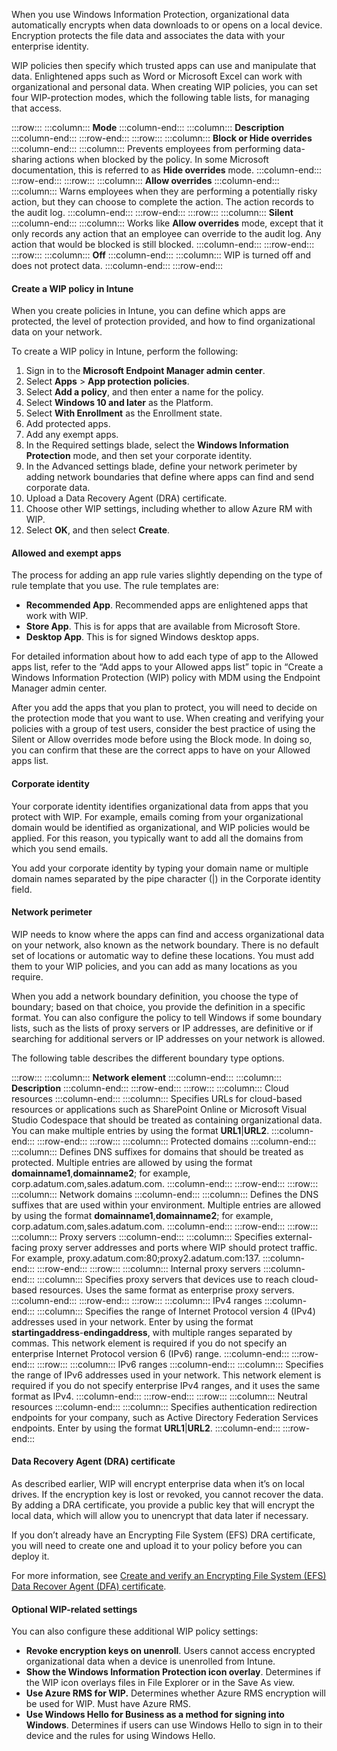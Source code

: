 When you use Windows Information Protection, organizational data automatically encrypts when data downloads to or opens on a local device. Encryption protects the file data and associates the data with your enterprise identity.

WIP policies then specify which trusted apps can use and manipulate that data. Enlightened apps such as Word or Microsoft Excel can work with organizational and personal data. When creating WIP policies, you can set four WIP-protection modes, which the following table lists, for managing that access.

:::row:::
  :::column:::
    **Mode**
  :::column-end:::
  :::column:::
    **Description**
  :::column-end:::
:::row-end:::
:::row:::
  :::column:::
    **Block or Hide overrides**
  :::column-end:::
  :::column:::
    Prevents employees from performing data-sharing actions when blocked by the policy. In some Microsoft documentation, this is referred to as **Hide overrides** mode.
  :::column-end:::
:::row-end:::
:::row:::
  :::column:::
    **Allow overrides**
  :::column-end:::
  :::column:::
    Warns employees when they are performing a potentially risky action, but they can choose to complete the action. The action records to the audit log.
  :::column-end:::
:::row-end:::
:::row:::
  :::column:::
    **Silent**
  :::column-end:::
  :::column:::
    Works like **Allow overrides** mode, except that it only records any action that an employee can override to the audit log. Any action that would be blocked is still blocked.
  :::column-end:::
:::row-end:::
:::row:::
  :::column:::
    **Off**
  :::column-end:::
  :::column:::
    WIP is turned off and does not protect data.
  :::column-end:::
:::row-end:::


#### Create a WIP policy in Intune

When you create policies in Intune, you can define which apps are protected, the level of protection provided, and how to find organizational data on your network.

To create a WIP policy in Intune, perform the following:

1.  Sign in to the **Microsoft Endpoint Manager admin center**.
2.  Select **Apps** &gt; **App protection policies**.
3.  Select **Add a policy**, and then enter a name for the policy.
4.  Select **Windows 10 and later** as the Platform.
5.  Select **With Enrollment** as the Enrollment state.
6.  Add protected apps.
7.  Add any exempt apps.
8.  In the Required settings blade, select the **Windows Information Protection** mode, and then set your corporate identity.
9.  In the Advanced settings blade, define your network perimeter by adding network boundaries that define where apps can find and send corporate data.
10. Upload a Data Recovery Agent (DRA) certificate.
11. Choose other WIP settings, including whether to allow Azure RM with WIP.
12. Select **OK**, and then select **Create**.

#### Allowed and exempt apps

The process for adding an app rule varies slightly depending on the type of rule template that you use. The rule templates are:

 -  **Recommended App**. Recommended apps are enlightened apps that work with WIP.
 -  **Store App**. This is for apps that are available from Microsoft Store.
 -  **Desktop App**. This is for signed Windows desktop apps.

For detailed information about how to add each type of app to the Allowed apps list, refer to the “Add apps to your Allowed apps list” topic in “Create a Windows Information Protection (WIP) policy with MDM using the Endpoint Manager admin center.

After you add the apps that you plan to protect, you will need to decide on the protection mode that you want to use. When creating and verifying your policies with a group of test users, consider the best practice of using the Silent or Allow overrides mode before using the Block mode. In doing so, you can confirm that these are the correct apps to have on your Allowed apps list.

#### Corporate identity

Your corporate identity identifies organizational data from apps that you protect with WIP. For example, emails coming from your organizational domain would be identified as organizational, and WIP policies would be applied. For this reason, you typically want to add all the domains from which you send emails.

You add your corporate identity by typing your domain name or multiple domain names separated by the pipe character (\|) in the Corporate identity field.

#### Network perimeter

WIP needs to know where the apps can find and access organizational data on your network, also known as the network boundary. There is no default set of locations or automatic way to define these locations. You must add them to your WIP policies, and you can add as many locations as you require.

When you add a network boundary definition, you choose the type of boundary; based on that choice, you provide the definition in a specific format. You can also configure the policy to tell Windows if some boundary lists, such as the lists of proxy servers or IP addresses, are definitive or if searching for additional servers or IP addresses on your network is allowed.

The following table describes the different boundary type options.

:::row:::
  :::column:::
    **Network element**
  :::column-end:::
  :::column:::
    **Description**
  :::column-end:::
:::row-end:::
:::row:::
  :::column:::
    Cloud resources
  :::column-end:::
  :::column:::
    Specifies URLs for cloud-based resources or applications such as SharePoint Online or Microsoft Visual Studio Codespace that should be treated as containing organizational data. You can make multiple entries by using the format **URL1**\|**URL2**.
  :::column-end:::
:::row-end:::
:::row:::
  :::column:::
    Protected domains
  :::column-end:::
  :::column:::
    Defines DNS suffixes for domains that should be treated as protected. Multiple entries are allowed by using the format **domainname1**,**domainname2**; for example, corp.adatum.com,sales.adatum.com.
  :::column-end:::
:::row-end:::
:::row:::
  :::column:::
    Network domains
  :::column-end:::
  :::column:::
    Defines the DNS suffixes that are used within your environment. Multiple entries are allowed by using the format **domainname1**,**domainname2**; for example, corp.adatum.com,sales.adatum.com.
  :::column-end:::
:::row-end:::
:::row:::
  :::column:::
    Proxy servers
  :::column-end:::
  :::column:::
    Specifies external-facing proxy server addresses and ports where WIP should protect traffic. For example, proxy.adatum.com:80;proxy2.adatum.com:137.
  :::column-end:::
:::row-end:::
:::row:::
  :::column:::
    Internal proxy servers
  :::column-end:::
  :::column:::
    Specifies proxy servers that devices use to reach cloud-based resources. Uses the same format as enterprise proxy servers.
  :::column-end:::
:::row-end:::
:::row:::
  :::column:::
    IPv4 ranges
  :::column-end:::
  :::column:::
    Specifies the range of Internet Protocol version 4 (IPv4) addresses used in your network. Enter by using the format **startingaddress**\-**endingaddress**, with multiple ranges separated by commas. This network element is required if you do not specify an enterprise Internet Protocol version 6 (IPv6) range.
  :::column-end:::
:::row-end:::
:::row:::
  :::column:::
    IPv6 ranges
  :::column-end:::
  :::column:::
    Specifies the range of IPv6 addresses used in your network. This network element is required if you do not specify enterprise IPv4 ranges, and it uses the same format as IPv4.
  :::column-end:::
:::row-end:::
:::row:::
  :::column:::
    Neutral resources
  :::column-end:::
  :::column:::
    Specifies authentication redirection endpoints for your company, such as Active Directory Federation Services endpoints. Enter by using the format **URL1**\|**URL2**.
  :::column-end:::
:::row-end:::


#### Data Recovery Agent (DRA) certificate

As described earlier, WIP will encrypt enterprise data when it’s on local drives. If the encryption key is lost or revoked, you cannot recover the data. By adding a DRA certificate, you provide a public key that will encrypt the local data, which will allow you to unencrypt that data later if necessary.

If you don’t already have an Encrypting File System (EFS) DRA certificate, you will need to create one and upload it to your policy before you can deploy it.

For more information, see [Create and verify an Encrypting File System (EFS) Data Recover Agent (DFA) certificate](https://aka.ms/G7280o).

#### Optional WIP-related settings

You can also configure these additional WIP policy settings:

 -  **Revoke encryption keys on unenroll**. Users cannot access encrypted organizational data when a device is unenrolled from Intune.
 -  **Show the Windows Information Protection icon overlay**. Determines if the WIP icon overlays files in File Explorer or in the Save As view.
 -  **Use Azure RMS for WIP.** Determines whether Azure RMS encryption will be used for WIP. Must have Azure RMS.
 -  **Use Windows Hello for Business as a method for signing into Windows**. Determines if users can use Windows Hello to sign in to their device and the rules for using Windows Hello.
